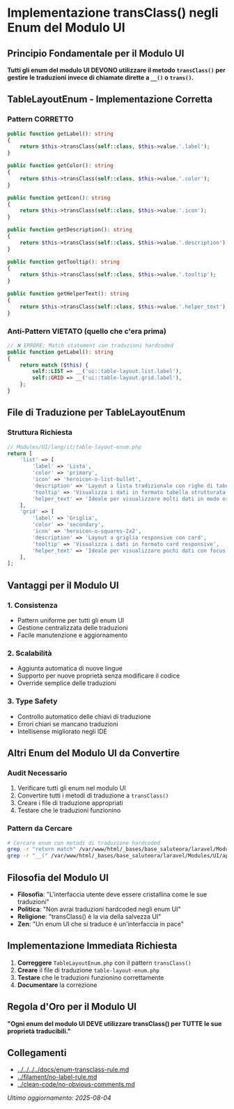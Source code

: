 # Implementazione transClass() negli Enum del Modulo UI

## Principio Fondamentale per il Modulo UI
**Tutti gli enum del modulo UI DEVONO utilizzare il metodo `transClass()` per gestire le traduzioni invece di chiamate dirette a `__()` o `trans()`.**

## TableLayoutEnum - Implementazione Corretta

### Pattern CORRETTO
```php
public function getLabel(): string
{
    return $this->transClass(self::class, $this->value.'.label');
}

public function getColor(): string
{
    return $this->transClass(self::class, $this->value.'.color');
}

public function getIcon(): string
{
    return $this->transClass(self::class, $this->value.'.icon');
}

public function getDescription(): string
{
    return $this->transClass(self::class, $this->value.'.description');
}

public function getTooltip(): string
{
    return $this->transClass(self::class, $this->value.'.tooltip');
}

public function getHelperText(): string
{
    return $this->transClass(self::class, $this->value.'.helper_text');
}
```

### Anti-Pattern VIETATO (quello che c'era prima)
```php
// ❌ ERRORE: Match statement con traduzioni hardcoded
public function getLabel(): string
{
    return match ($this) {
        self::LIST => __('ui::table-layout.list.label'),
        self::GRID => __('ui::table-layout.grid.label'),
    };
}
```

## File di Traduzione per TableLayoutEnum

### Struttura Richiesta
```php
// Modules/UI/lang/it/table-layout-enum.php
return [
    'list' => [
        'label' => 'Lista',
        'color' => 'primary',
        'icon' => 'heroicon-o-list-bullet',
        'description' => 'Layout a lista tradizionale con righe di tabella',
        'tooltip' => 'Visualizza i dati in formato tabella strutturata',
        'helper_text' => 'Ideale per visualizzare molti dati in modo organizzato',
    ],
    'grid' => [
        'label' => 'Griglia',
        'color' => 'secondary', 
        'icon' => 'heroicon-o-squares-2x2',
        'description' => 'Layout a griglia responsive con card',
        'tooltip' => 'Visualizza i dati in formato card responsive',
        'helper_text' => 'Ideale per visualizzare pochi dati con focus visivo',
    ],
];
```

## Vantaggi per il Modulo UI

### 1. Consistenza
- Pattern uniforme per tutti gli enum UI
- Gestione centralizzata delle traduzioni
- Facile manutenzione e aggiornamento

### 2. Scalabilità
- Aggiunta automatica di nuove lingue
- Supporto per nuove proprietà senza modificare il codice
- Override semplice delle traduzioni

### 3. Type Safety
- Controllo automatico delle chiavi di traduzione
- Errori chiari se mancano traduzioni
- Intellisense migliorato negli IDE

## Altri Enum del Modulo UI da Convertire

### Audit Necessario
1. Verificare tutti gli enum nel modulo UI
2. Convertire tutti i metodi di traduzione a `transClass()`
3. Creare i file di traduzione appropriati
4. Testare che le traduzioni funzionino

### Pattern da Cercare
```bash
# Cercare enum con metodi di traduzione hardcoded
grep -r "return match" /var/www/html/_bases/base_saluteora/laravel/Modules/UI/app/Enums/
grep -r "__(" /var/www/html/_bases/base_saluteora/laravel/Modules/UI/app/Enums/
```

## Filosofia del Modulo UI
- **Filosofia**: "L'interfaccia utente deve essere cristallina come le sue traduzioni"
- **Politica**: "Non avrai traduzioni hardcoded negli enum UI"
- **Religione**: "transClass() è la via della salvezza UI"
- **Zen**: "Un enum UI che si traduce è un'interfaccia in pace"

## Implementazione Immediata Richiesta
1. **Correggere** `TableLayoutEnum.php` con il pattern `transClass()`
2. **Creare** il file di traduzione `table-layout-enum.php`
3. **Testare** che le traduzioni funzionino correttamente
4. **Documentare** la correzione

## Regola d'Oro per il Modulo UI
**"Ogni enum del modulo UI DEVE utilizzare transClass() per TUTTE le sue proprietà traducibili."**

## Collegamenti
- [../../../../docs/enum-transclass-rule.md](../../../../docs/enum-transclass-rule.md)
- [../filament/no-label-rule.md](../filament/no-label-rule.md)
- [../clean-code/no-obvious-comments.md](../clean-code/no-obvious-comments.md)

*Ultimo aggiornamento: 2025-08-04*
